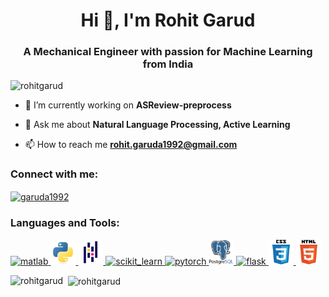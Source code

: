 <h1 align="center">Hi 👋, I'm Rohit Garud</h1>
<h3 align="center">A Mechanical Engineer with passion for Machine Learning from India</h3>

<p align="left"> <img src="https://komarev.com/ghpvc/?username=rohitgarud&label=Profile%20views&color=0e75b6&style=flat" alt="rohitgarud" /> </p>

<!-- <p align="left"> <a href="https://github.com/ryo-ma/github-profile-trophy"><img src="https://github-profile-trophy.vercel.app/?username=rohitgarud" alt="rohitgarud" /></a> </p> -->

- 🔭 I’m currently working on **ASReview-preprocess**

- 💬 Ask me about **Natural Language Processing, Active Learning**

- 📫 How to reach me **rohit.garuda1992@gmail.com**

<h3 align="left">Connect with me:</h3>
<p align="left">
<a href="https://twitter.com/garuda1992" target="blank"><img align="center" src="https://raw.githubusercontent.com/rahuldkjain/github-profile-readme-generator/master/src/images/icons/Social/twitter.svg" alt="garuda1992" height="30" width="40" /></a>
</p>

<h3 align="left">Languages and Tools:</h3>
<p align="left">
  <a href="https://www.mathworks.com/" target="_blank" rel="noreferrer"> <img src="https://upload.wikimedia.org/wikipedia/commons/2/21/Matlab_Logo.png" alt="matlab" width="40" height="40"/> </a>
  <a href="https://www.python.org" target="_blank" rel="noreferrer"> <img src="https://raw.githubusercontent.com/devicons/devicon/master/icons/python/python-original.svg" alt="python" width="40" height="40"/> </a> 
   <a href="https://pandas.pydata.org/" target="_blank" rel="noreferrer"> <img src="https://raw.githubusercontent.com/devicons/devicon/2ae2a900d2f041da66e950e4d48052658d850630/icons/pandas/pandas-original.svg" alt="pandas" width="40" height="40"/> </a>
  <a href="https://scikit-learn.org/" target="_blank" rel="noreferrer"> <img src="https://upload.wikimedia.org/wikipedia/commons/0/05/Scikit_learn_logo_small.svg" alt="scikit_learn" width="40" height="40"/> </a>
  <a href="https://pytorch.org/" target="_blank" rel="noreferrer"> <img src="https://www.vectorlogo.zone/logos/pytorch/pytorch-icon.svg" alt="pytorch" width="40" height="40"/> </a> <a href="https://www.postgresql.org" target="_blank" rel="noreferrer"> <img src="https://raw.githubusercontent.com/devicons/devicon/master/icons/postgresql/postgresql-original-wordmark.svg" alt="postgresql" width="40" height="40"/> </a> <a href="https://flask.palletsprojects.com/" target="_blank" rel="noreferrer"> <img src="https://www.vectorlogo.zone/logos/pocoo_flask/pocoo_flask-icon.svg" alt="flask" width="40" height="40"/> </a> <a href="https://www.w3schools.com/css/" target="_blank" rel="noreferrer"> <img src="https://raw.githubusercontent.com/devicons/devicon/master/icons/css3/css3-original-wordmark.svg" alt="css3" width="40" height="40"/> </a> 
<a href="https://www.w3.org/html/" target="_blank" rel="noreferrer"> <img src="https://raw.githubusercontent.com/devicons/devicon/master/icons/html5/html5-original-wordmark.svg" alt="html5" width="40" height="40"/> </a> </p>
  

<p>&nbsp;<img align="left" src="https://github-readme-stats.vercel.app/api?username=rohitgarud&show_icons=true&locale=en" alt="rohitgarud" /> <img align="center" src="https://github-readme-streak-stats.herokuapp.com/?user=rohitgarud&" alt="rohitgarud" /></p>
